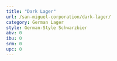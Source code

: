 ```yaml
---
title: "Dark Lager"
url: /san-miguel-corporation/dark-lager/
category: German Lager
style: German-Style Schwarzbier
abv: 0
ibu: 0
srm: 0
upc: 0
---
```


